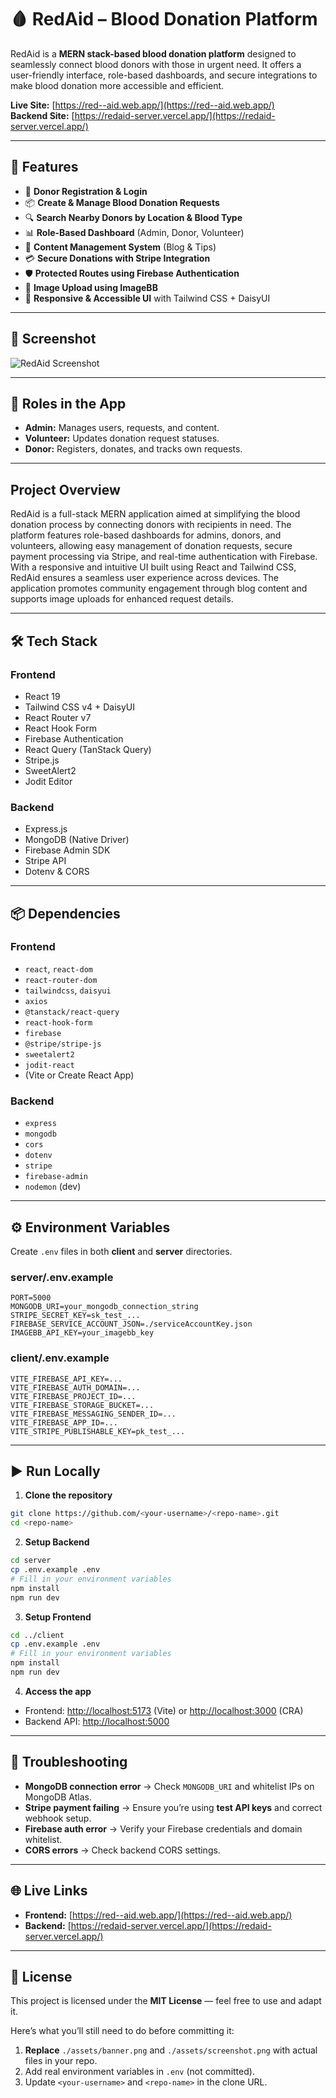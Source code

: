 


# 🩸 RedAid – Blood Donation Platform


RedAid is a **MERN stack-based blood donation platform** designed to seamlessly connect blood donors with those in urgent need. It offers a user-friendly interface, role-based dashboards, and secure integrations to make blood donation more accessible and efficient.

**Live Site:** [https://red--aid.web.app/](https://red--aid.web.app/)  
**Backend Site:** [https://redaid-server.vercel.app/](https://redaid-server.vercel.app/)


---

## 🚀 Features

- 🔐 **Donor Registration & Login**
- 📦 **Create & Manage Blood Donation Requests**
- 🔍 **Search Nearby Donors by Location & Blood Type**
- 📊 **Role-Based Dashboard** (Admin, Donor, Volunteer)
- 🧾 **Content Management System** (Blog & Tips)
- 💳 **Secure Donations with Stripe Integration**
- 🛡 **Protected Routes using Firebase Authentication**
- 📁 **Image Upload using ImageBB**
- 🎨 **Responsive & Accessible UI** with Tailwind CSS + DaisyUI

---


## 📸 Screenshot

![RedAid Screenshot](https://i.ibb.co/yn7qGBjR/Fire-Shot-Capture-002-Home-Red-Aid-localhost.png)

---

## 🔐 Roles in the App

* **Admin:** Manages users, requests, and content.
* **Volunteer:** Updates donation request statuses.
* **Donor:** Registers, donates, and tracks own requests.

---
## Project Overview

RedAid is a full-stack MERN application aimed at simplifying the blood donation process by connecting donors with recipients in need. The platform features role-based dashboards for admins, donors, and volunteers, allowing easy management of donation requests, secure payment processing via Stripe, and real-time authentication with Firebase. With a responsive and intuitive UI built using React and Tailwind CSS, RedAid ensures a seamless user experience across devices. The application promotes community engagement through blog content and supports image uploads for enhanced request details.


---
## 🛠️ Tech Stack

### **Frontend**
- React 19
- Tailwind CSS v4 + DaisyUI
- React Router v7
- React Hook Form
- Firebase Authentication
- React Query (TanStack Query)
- Stripe.js
- SweetAlert2
- Jodit Editor

### **Backend**
- Express.js
- MongoDB (Native Driver)
- Firebase Admin SDK
- Stripe API
- Dotenv & CORS

---

## 📦 Dependencies

### **Frontend**
- `react`, `react-dom`
- `react-router-dom`
- `tailwindcss`, `daisyui`
- `axios`
- `@tanstack/react-query`
- `react-hook-form`
- `firebase`
- `@stripe/stripe-js`
- `sweetalert2`
- `jodit-react`
- (Vite or Create React App)

### **Backend**
- `express`
- `mongodb`
- `cors`
- `dotenv`
- `stripe`
- `firebase-admin`
- `nodemon` (dev)

---

## ⚙️ Environment Variables

Create `.env` files in both **client** and **server** directories.

### **server/.env.example**
```env
PORT=5000
MONGODB_URI=your_mongodb_connection_string
STRIPE_SECRET_KEY=sk_test_...
FIREBASE_SERVICE_ACCOUNT_JSON=./serviceAccountKey.json
IMAGEBB_API_KEY=your_imagebb_key
````

### **client/.env.example**

```env
VITE_FIREBASE_API_KEY=...
VITE_FIREBASE_AUTH_DOMAIN=...
VITE_FIREBASE_PROJECT_ID=...
VITE_FIREBASE_STORAGE_BUCKET=...
VITE_FIREBASE_MESSAGING_SENDER_ID=...
VITE_FIREBASE_APP_ID=...
VITE_STRIPE_PUBLISHABLE_KEY=pk_test_...
```

---

## ▶️ Run Locally

1. **Clone the repository**

```bash
git clone https://github.com/<your-username>/<repo-name>.git
cd <repo-name>
```

2. **Setup Backend**

```bash
cd server
cp .env.example .env
# Fill in your environment variables
npm install
npm run dev
```

3. **Setup Frontend**

```bash
cd ../client
cp .env.example .env
# Fill in your environment variables
npm install
npm run dev
```

4. **Access the app**

* Frontend: [http://localhost:5173](http://localhost:5173) (Vite) or [http://localhost:3000](http://localhost:3000) (CRA)
* Backend API: [http://localhost:5000](http://localhost:5000)

---


## 🧪 Troubleshooting

* **MongoDB connection error** → Check `MONGODB_URI` and whitelist IPs on MongoDB Atlas.
* **Stripe payment failing** → Ensure you’re using **test API keys** and correct webhook setup.
* **Firebase auth error** → Verify your Firebase credentials and domain whitelist.
* **CORS errors** → Check backend CORS settings.

---

## 🌐 Live Links

* **Frontend:** [https://red--aid.web.app/](https://red--aid.web.app/)
* **Backend:** [https://redaid-server.vercel.app/](https://redaid-server.vercel.app/)

---

## 📜 License

This project is licensed under the **MIT License** — feel free to use and adapt it.


Here’s what you’ll still need to do before committing it:
1. **Replace** `./assets/banner.png` and `./assets/screenshot.png` with actual files in your repo.  
2. Add real environment variables in `.env` (not committed).  
3. Update `<your-username>` and `<repo-name>` in the clone URL.  

